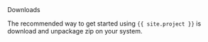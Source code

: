 <div id="download-widget">
    <div class="row-fluid download-widget--container">
        <div class="download-widget--header js-item-dropdown-widget--wrapper">
            <div class="download-widget--title">
Downloads
            </div>
        <div data-download-widget-controls style="display: inline-block"></div>
    </div>
    <div class="download-widget--body">
        <p>The recommended way to get started using <code>{{ site.project }}</code> is download
        and unpackage zip on your system.
        </p>
        <div class="js-download-maven-widget"></div>
        </div>
        <div class="project-download-zip-widget-template"></div>
    </div>
</div>
